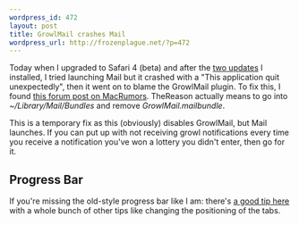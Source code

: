 ```yaml
--- 
wordpress_id: 472
layout: post
title: GrowlMail crashes Mail
wordpress_url: http://frozenplague.net/?p=472
---
```

Today when I upgraded to Safari 4 (beta) and after the <a href='http://twitter.com/radarlistener/status/1246809563'>two updates</a> I installed, I tried launching Mail but it crashed with a "This application quit unexpectedly", then it went on to blame the GrowlMail plugin. To fix this, I found <a href='http://forums.macrumors.com/showpost.php?s=1c0aaccd5981f5f3c7278b161310cb59&p=7160713&postcount=10'>this forum post on MacRumors</a>. TheReason actually means to go into <em>~/Library/Mail/Bundles</em> and remove <em>GrowlMail.mailbundle</em>.

This is a temporary fix as this (obviously) disables GrowlMail, but Mail launches. If you can put up with not receiving growl notifications every time you receive a notification you've won a lottery you didn't enter, then go for it.

<h2>Progress Bar</h2>

If you're missing the old-style progress bar like I am: there's <a href="http://www.silvermac.com/2009/safari-4-beta-restore-progress-bar-and-tabs-placement/">a good tip here</a> with a whole bunch of other tips like changing the positioning of the tabs.
